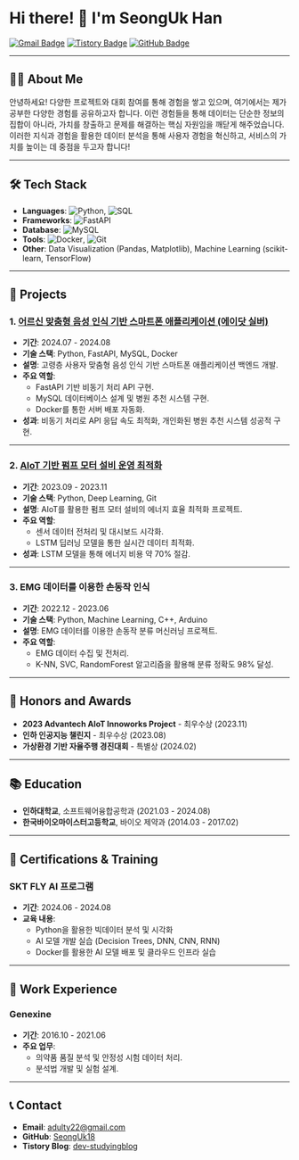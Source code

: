 # Hi there! 👋 I'm SeongUk Han

[![Gmail Badge](https://img.shields.io/badge/Gmail-EA4335.svg?&style=for-the-badge&logo=Gmail&logoColor=white)](mailto:adulty22@gmail.com)
[![Tistory Badge](https://img.shields.io/badge/Tistory-000000.svg?&style=for-the-badge&logo=Tistory&logoColor=white)](https://dev-studyingblog.tistory.com/)
[![GitHub Badge](https://img.shields.io/badge/GitHub-181717.svg?&style=for-the-badge&logo=GitHub&logoColor=white)](https://github.com/SeongUk18)

---

## 👨‍💻 About Me

안녕하세요! 다양한 프로젝트와 대회 참여를 통해 경험을 쌓고 있으며, 여기에서는 제가 공부한 다양한 경험를 공유하고자 합니다. 이런 경험들을 통해 데이터는 단순한 정보의 집합이 아니라, 가치를 창출하고 문제를 해결하는 핵심 자원임을 깨닫게 해주었습니다. 이러한 지식과 경험을 활용한 데이터 분석을 통해 사용자 경험을 혁신하고, 서비스의 가치를 높이는 데 중점을 두고자 합니다!

---

## 🛠️ Tech Stack

- **Languages**: ![Python](https://img.shields.io/badge/Python-3776AB?style=flat-square&logo=python&logoColor=white), ![SQL](https://img.shields.io/badge/SQL-336791?style=flat-square&logo=MySQL&logoColor=white)
- **Frameworks**: ![FastAPI](https://img.shields.io/badge/FastAPI-009688?style=flat-square&logo=fastapi&logoColor=white)
- **Database**: ![MySQL](https://img.shields.io/badge/MySQL-00758F?style=flat-square&logo=mysql&logoColor=white)
- **Tools**: ![Docker](https://img.shields.io/badge/Docker-2496ED?style=flat-square&logo=docker&logoColor=white), ![Git](https://img.shields.io/badge/Git-F05032?style=flat-square&logo=git&logoColor=white)
- **Other**: Data Visualization (Pandas, Matplotlib), Machine Learning (scikit-learn, TensorFlow)

---

## 🚀 Projects

### 1. [어르신 맞춤형 음성 인식 기반 스마트폰 애플리케이션 (에이닷 실버)](https://github.com/SKT-FLY/bbd-be)
- **기간**: 2024.07 - 2024.08  
- **기술 스택**: Python, FastAPI, MySQL, Docker  
- **설명**: 고령층 사용자 맞춤형 음성 인식 기반 스마트폰 애플리케이션 백엔드 개발.
- **주요 역할**:
  - FastAPI 기반 비동기 처리 API 구현.
  - MySQL 데이터베이스 설계 및 병원 추천 시스템 구현.
  - Docker를 통한 서버 배포 자동화.
- **성과**: 비동기 처리로 API 응답 속도 최적화, 개인화된 병원 추천 시스템 성공적 구현.

---

### 2. [AIoT 기반 펌프 모터 설비 운영 최적화](https://github.com/AIOT-25)
- **기간**: 2023.09 - 2023.11  
- **기술 스택**: Python, Deep Learning, Git  
- **설명**: AIoT를 활용한 펌프 모터 설비의 에너지 효율 최적화 프로젝트.
- **주요 역할**:
  - 센서 데이터 전처리 및 대시보드 시각화.
  - LSTM 딥러닝 모델을 통한 실시간 데이터 최적화.
- **성과**: LSTM 모델을 통해 에너지 비용 약 70% 절감.

---

### 3. EMG 데이터를 이용한 손동작 인식
- **기간**: 2022.12 - 2023.06  
- **기술 스택**: Python, Machine Learning, C++, Arduino  
- **설명**: EMG 데이터를 이용한 손동작 분류 머신러닝 프로젝트.
- **주요 역할**:
  - EMG 데이터 수집 및 전처리.
  - K-NN, SVC, RandomForest 알고리즘을 활용해 분류 정확도 98% 달성.

---

## 🏅 Honors and Awards

- **2023 Advantech AIoT Innoworks Project** - 최우수상 (2023.11)
- **인하 인공지능 챌린지** - 최우수상 (2023.08)
- **가상환경 기반 자율주행 경진대회** - 특별상 (2024.02)

---

## 📚 Education

- **인하대학교**, 소프트웨어융합공학과 (2021.03 - 2024.08)
- **한국바이오마이스터고등학교**, 바이오 제약과 (2014.03 - 2017.02)

---

## 📜 Certifications & Training

### SKT FLY AI 프로그램
- **기간**: 2024.06 - 2024.08  
- **교육 내용**:
  - Python을 활용한 빅데이터 분석 및 시각화
  - AI 모델 개발 실습 (Decision Trees, DNN, CNN, RNN)
  - Docker를 활용한 AI 모델 배포 및 클라우드 인프라 실습

---

## 💼 Work Experience

### Genexine
- **기간**: 2016.10 - 2021.06  
- **주요 업무**:
  - 의약품 품질 분석 및 안정성 시험 데이터 처리.
  - 분석법 개발 및 실험 설계.

---

## 📞 Contact

- **Email**: [adulty22@gmail.com](mailto:adulty22@gmail.com)
- **GitHub**: [SeongUk18](https://github.com/SeongUk18)
- **Tistory Blog**: [dev-studyingblog](https://dev-studyingblog.tistory.com/)
